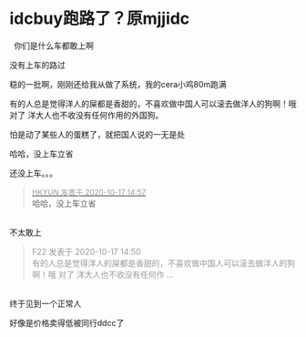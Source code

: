 # idcbuy跑路了？原mjjidc


&nbsp;&nbsp;你们是什么车都敢上啊 

没有上车的路过

稳的一批啊，刚刚还给我从做了系统，我的cera小鸡80m跑满

有的人总是觉得洋人的屎都是香甜的，不喜欢做中国人可以滚去做洋人的狗啊！哦 对了 洋大人也不收没有任何作用的外国狗。

怕是动了某些人的蛋糕了，就把国人说的一无是处

哈哈，没上车立省

还没上车。。。

<div class="quote"><blockquote><font size="2"><a href="https://www.hostloc.com/forum.php?mod=redirect&amp;goto=findpost&amp;pid=9313699&amp;ptid=755343" target="_blank"><font color="#999999">HKYUN 发表于 2020-10-17 14:57</font></a></font><br />
哈哈，没上车立省</blockquote></div><br />
不太敢上

<div class="quote"><blockquote><font color="#999999">F22 发表于 2020-10-17 14:50</font><br />
<font color="#999999">有的人总是觉得洋人的屎都是香甜的，不喜欢做中国人可以滚去做洋人的狗啊！哦 对了 洋大人也不收没有任何作 ...</font></blockquote></div><br />
终于见到一个正常人

<img src="static/image/smiley/default/lol.gif" smilieid="12" border="0" alt="" />好像是价格卖得低被同行ddcc了
